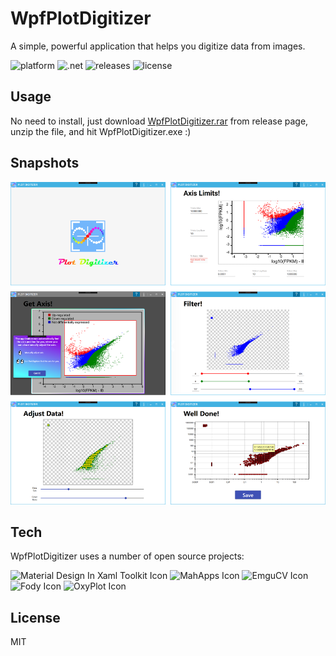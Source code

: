 # WpfPlotDigitizer 

A simple, powerful application that helps you digitize data from images.

![platform](https://img.shields.io/badge/platform-windows-informational.svg) 
![.net](https://img.shields.io/badge/.net->=4.6.1-informational.svg) 
![releases](https://img.shields.io/github/release-pre/alex1392/WpfPlotDigitizer.svg?style=flat) 
![license](https://img.shields.io/github/license/alex1392/WpfPlotDigitizer.svg?style=flat)

## Usage

No need to install, just download [WpfPlotDigitizer.rar](https://github.com/alex1392/WpfPlotDigitizer/releases) from release page, unzip the file, and hit WpfPlotDigitizer.exe :)

## Snapshots
![Demo Image](https://raw.githubusercontent.com/alex1392/WpfPlotDigitizer/master/Images/DemoImages.png)

## Tech

WpfPlotDigitizer uses a number of open source projects:

<img src="https://raw.githubusercontent.com/MaterialDesignInXAML/MaterialDesignInXamlToolkit/master/web/images/MD4XAML64.png" alt="Material Design In Xaml Toolkit Icon" width="50"/> <img src="https://user-images.githubusercontent.com/658431/30968270-0e3a855e-a45f-11e7-862b-8d92ebd301ad.png" alt="MahApps Icon" width="50"/> <img src="https://avatars2.githubusercontent.com/u/2035816?s=460&v=4" alt="EmguCV Icon" width="50"/> <img src="https://avatars3.githubusercontent.com/u/3250496?s=200&v=4" alt="Fody Icon" width="50"/> 
<img src="https://avatars3.githubusercontent.com/u/8432466?s=200&v=4" alt="OxyPlot Icon" width="50"/> 

License
----

MIT
